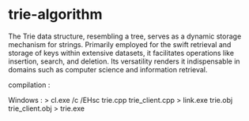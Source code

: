 # trie-algorithm
The Trie data structure, resembling a tree, serves as a dynamic storage mechanism for strings. Primarily employed for the swift retrieval and storage of keys within extensive datasets, it facilitates operations like insertion, search, and deletion. 
Its versatility renders it indispensable in domains such as computer science and information retrieval.

compilation : 

Windows : 
        > cl.exe /c /EHsc trie.cpp trie_client.cpp
        > link.exe trie.obj trie_client.obj
        > trie.exe  
